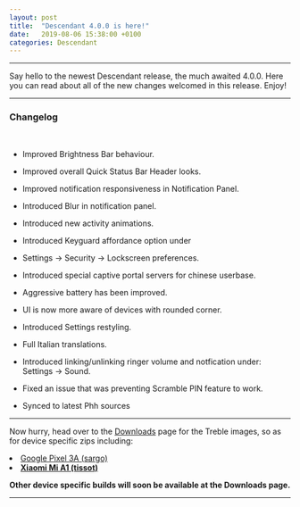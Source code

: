 ```yaml
---
layout: post
title:  "Descendant 4.0.0 is here!"
date:   2019-08-06 15:38:00 +0100
categories: Descendant
---
```


<hr>

Say hello to the newest Descendant release, the much awaited 4.0.0.
Here you can read about all of the new changes welcomed in this release. Enjoy!

<hr>

### Changelog 

<br>

- Improved Brightness Bar behaviour.
- Improved overall Quick Status Bar Header looks. 
- Improved notification responsiveness in Notification Panel. 
- Introduced Blur in notification panel. 
- Introduced new activity animations. 
- Introduced Keyguard affordance option under 
- Settings -> Security -> Lockscreen preferences.
- Introduced special captive portal servers for chinese userbase.
- Aggressive battery has been improved.
- UI is now more aware of devices with rounded corner.
- Introduced Settings restyling.
- Full Italian translations.
- Introduced linking/unlinking ringer volume and notfication under:
  Settings -> Sound.
- Fixed an issue that was preventing Scramble PIN feature to work.

- Synced to latest Phh sources

<hr>

Now hurry, head over to the <a href="https://descendant.me/downloads/">Downloads</a> page for the Treble images, so as for device specific zips including:

<li><a href="https://forum.xda-developers.com/pixel-3a/development/rom-descendant-3-1-1-pixel-3a-t3948814" rel="nofollow">Google Pixel 3A (sargo)</a></li>
<b>
<li><a href="https://forum.xda-developers.com/mi-a1/development/spapril-descendant-xiaomi-mi-a1-t3917698" rel="nofollow">Xiaomi Mi A1 (tissot)</a></li>

Other device specific builds will soon be available at the Downloads page.

<hr>

